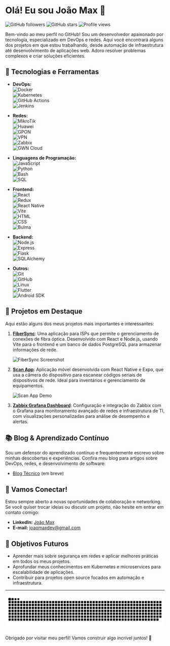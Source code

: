 # Olá! Eu sou João Max 👋

![GitHub followers](https://img.shields.io/github/followers/joaomaxdev?style=social)
![GitHub stars](https://img.shields.io/github/stars/joaomaxdev?style=social)
![Profile views](https://komarev.com/ghpvc/?username=joaomaxdev&color=blue)

Bem-vindo ao meu perfil no GitHub! Sou um desenvolvedor apaixonado por tecnologia, especializado em DevOps e redes. Aqui você encontrará alguns dos projetos em que estou trabalhando, desde automação de infraestrutura até desenvolvimento de aplicações web. Adoro resolver problemas complexos e criar soluções eficientes.

## 🔧 Tecnologias e Ferramentas

- **DevOps:**  
  ![Docker](https://cdn.jsdelivr.net/gh/devicons/devicon/icons/docker/docker-original.svg)  
  ![Kubernetes](https://cdn.jsdelivr.net/gh/devicons/devicon/icons/kubernetes/kubernetes-plain.svg)  
  ![GitHub Actions](https://cdn.jsdelivr.net/gh/devicons/devicon/icons/github/github-original.svg)  
  ![Jenkins](https://cdn.jsdelivr.net/gh/devicons/devicon/icons/jenkins/jenkins-original.svg)

- **Redes:**  
  ![MikroTik](https://cdn.jsdelivr.net/gh/devicons/devicon/icons/router/router-original.svg)  
  ![Huawei](https://cdn.jsdelivr.net/gh/devicons/devicon/icons/huawei/huawei-original.svg)  
  ![GPON](https://cdn.jsdelivr.net/gh/devicons/devicon/icons/internet/internet-original.svg)  
  ![VPN](https://cdn.jsdelivr.net/gh/devicons/devicon/icons/shield/shield-original.svg)  
  ![Zabbix](https://cdn.jsdelivr.net/gh/devicons/devicon/icons/zabbix/zabbix-original.svg)  
  ![GWN Cloud](https://cdn.jsdelivr.net/gh/devicons/devicon/icons/cloud/cloud-original.svg)

- **Linguagens de Programação:**  
  ![JavaScript](https://cdn.jsdelivr.net/gh/devicons/devicon/icons/javascript/javascript-original.svg)  
  ![Python](https://cdn.jsdelivr.net/gh/devicons/devicon/icons/python/python-original.svg)  
  ![Bash](https://cdn.jsdelivr.net/gh/devicons/devicon/icons/bash/bash-original.svg)  
  ![SQL](https://cdn.jsdelivr.net/gh/devicons/devicon/icons/mysql/mysql-original.svg)

- **Frontend:**  
  ![React](https://cdn.jsdelivr.net/gh/devicons/devicon/icons/react/react-original.svg)  
  ![Redux](https://cdn.jsdelivr.net/gh/devicons/devicon/icons/redux/redux-original.svg)  
  ![React Native](https://cdn.jsdelivr.net/gh/devicons/devicon/icons/react/react-original.svg)  
  ![Vite](https://cdn.jsdelivr.net/gh/devicons/devicon/icons/vitejs/vitejs-original.svg)  
  ![HTML](https://cdn.jsdelivr.net/gh/devicons/devicon/icons/html5/html5-original.svg)  
  ![CSS](https://cdn.jsdelivr.net/gh/devicons/devicon/icons/css3/css3-original.svg)  
  ![Bulma](https://cdn.jsdelivr.net/gh/devicons/devicon/icons/bulma/bulma-original.svg)

- **Backend:**  
  ![Node.js](https://cdn.jsdelivr.net/gh/devicons/devicon/icons/nodejs/nodejs-original.svg)  
  ![Express](https://cdn.jsdelivr.net/gh/devicons/devicon/icons/express/express-original.svg)  
  ![Flask](https://cdn.jsdelivr.net/gh/devicons/devicon/icons/flask/flask-original.svg)  
  ![SQLAlchemy](https://cdn.jsdelivr.net/gh/devicons/devicon/icons/sqlalchemy/sqlalchemy-original.svg)

- **Outros:**  
  ![Git](https://cdn.jsdelivr.net/gh/devicons/devicon/icons/git/git-original.svg)  
  ![GitHub](https://cdn.jsdelivr.net/gh/devicons/devicon/icons/github/github-original.svg)  
  ![Linux](https://cdn.jsdelivr.net/gh/devicons/devicon/icons/linux/linux-original.svg)  
  ![Flutter](https://cdn.jsdelivr.net/gh/devicons/devicon/icons/flutter/flutter-original.svg)  
  ![Android SDK](https://cdn.jsdelivr.net/gh/devicons/devicon/icons/android/android-original.svg)

## 🚀 Projetos em Destaque

Aqui estão alguns dos meus projetos mais importantes e interessantes:

1. **[FiberSync](https://github.com/joaomaxdev/fibersync)**: Uma aplicação para ISPs que permite o gerenciamento de conexões de fibra óptica. Desenvolvido com React e Node.js, usando Vite para o frontend e um banco de dados PostgreSQL para armazenar informações de rede.
   
   ![FiberSync Screenshot](https://user-images.githubusercontent.com/12345678/fibersync-screenshot.png) <!-- Substitua pelo URL da imagem relevante, se disponível -->

2. **[Scan App](https://github.com/joaomaxdev/scan-app)**: Aplicação móvel desenvolvida com React Native e Expo, que usa a câmera do dispositivo para escanear códigos seriais de dispositivos de rede. Ideal para inventários e gerenciamento de equipamentos.
   
   ![Scan App Demo](https://user-images.githubusercontent.com/12345678/scan-app-demo.gif) <!-- Substitua pelo URL do GIF ou imagem relevante, se disponível -->

3. **[Zabbix Grafana Dashboard](https://github.com/joaomaxdev/zabbix-grafana-dashboard)**: Configuração e integração do Zabbix com o Grafana para monitoramento avançado de redes e infraestrutura de TI, com visualizações personalizadas para análise de desempenho e alertas.

## 📚 Blog & Aprendizado Contínuo

Sou um defensor do aprendizado contínuo e frequentemente escrevo sobre minhas descobertas e experiências. Confira meu blog para artigos sobre DevOps, redes, e desenvolvimento de software:

- [Blog Técnico](#) (em breve)

## 💬 Vamos Conectar!

Estou sempre aberto a novas oportunidades de colaboração e networking. Se você quiser trocar ideias ou discutir um projeto, não hesite em entrar em contato comigo:

- **LinkedIn:** [João Max](https://www.linkedin.com/in/jo%C3%A3o-marques-viana-silva-90595b164)
- **E-mail:** [joaomaxdev@gmail.com](mailto:joaomaxdev@gmail.com)

## 🎯 Objetivos Futuros

- Aprender mais sobre segurança em redes e aplicar melhores práticas em todos os meus projetos.
- Aprofundar meus conhecimentos em Kubernetes e microservices para escalabilidade de aplicações.
- Contribuir para projetos open source focados em automação e infraestrutura.

---

<picture>
  <source media="(prefers-color-scheme: dark)" srcset="https://raw.githubusercontent.com/Dev-Messias/Dev-Messias/output/github-contribution-grid-snake-dark.svg">
  <source media="(prefers-color-scheme: light)" srcset="https://raw.githubusercontent.com/Dev-Messias/Dev-Messias/output/github-contribution-grid-snake.svg">
  <img alt="github contribution grid snake animation" src="https://raw.githubusercontent.com/Dev-Messias/Dev-Messias/output/github-contribution-grid-snake.svg">
</picture>

Obrigado por visitar meu perfil! Vamos construir algo incrível juntos! 🚀
